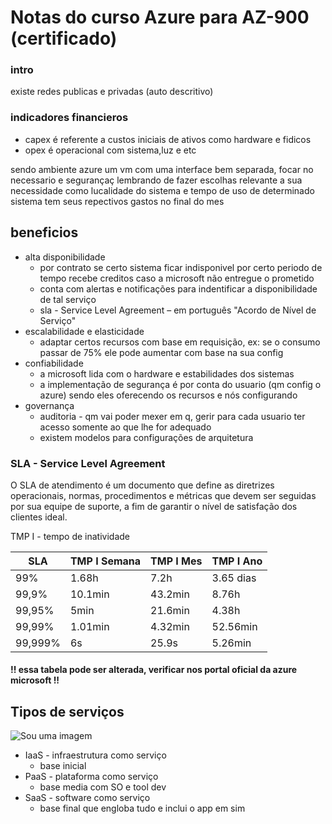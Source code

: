 # Notas do curso Azure para AZ-900 (certificado)

### intro
existe redes publicas e privadas (auto descritivo)

### indicadores financieros
- capex é referente a custos iniciais de ativos como hardware e fidicos
- opex é operacional com sistema,luz e etc

sendo ambiente azure um vm com uma interface bem separada, focar no necessario e segurançaç lembrando de fazer escolhas relevante a sua necessidade como lucalidade do sistema e tempo de uso de determinado sistema tem seus repectivos gastos no final do mes

## beneficios
- alta disponibilidade
  - por contrato se certo sistema ficar indisponivel por certo periodo de tempo recebe creditos caso a microsoft não entregue o prometido
  - conta com alertas e notificações para indentificar a disponibilidade de tal serviço
  - sla - Service Level Agreement – em português "Acordo de Nível de Serviço"
- escalabilidade e elasticidade
  - adaptar certos recursos com base em requisição, ex: se o consumo passar de 75% ele pode aumentar com base na sua config
- confiabilidade
  - a microsoft lida com o hardware e estabilidades dos sistemas
  - a implementação de segurança é por conta do usuario (qm config o azure) sendo eles oferecendo os recursos e nós configurando 
- governança
  - auditoria - qm vai poder mexer em q, gerir para cada usuario ter acesso somente ao que lhe for adequado
  - existem modelos para configurações de arquitetura

### SLA - Service Level Agreement
O SLA de atendimento é um documento que define as diretrizes operacionais, normas, procedimentos e métricas que devem ser seguidas por sua equipe de suporte, a fim de garantir o nível de satisfação dos clientes ideal.


TMP I - tempo de inatividade

|SLA|TMP I Semana|TMP I Mes|TMP I Ano|
|---|---|---|---|
|99%|1.68h|7.2h|3.65 dias|
|99,9%|10.1min|43.2min|8.76h|
|99,95%|5min|21.6min|4.38h|
|99,99%|1.01min|4.32min|52.56min|
|99,999%|6s|25.9s|5.26min|

#### !! essa tabela pode ser alterada, verificar nos portal oficial da azure microsoft !!

## Tipos de serviços

![Sou uma imagem](https://www.cimm.com.br/portal/uploads/cimm/asset/file/7447/large_aplicativos_hospedados.png)

- IaaS - infraestrutura como serviço
  - base inicial
- PaaS - plataforma como serviço
  - base media com SO e tool dev
- SaaS - software como serviço
  - base final que engloba tudo e inclui o app em sim
